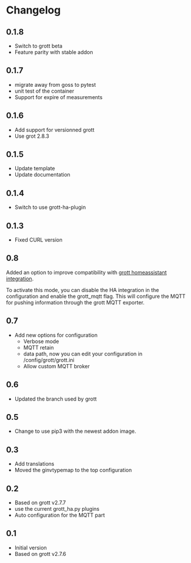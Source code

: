 # Changelog

## 0.1.8

- Switch to grott beta
- Feature parity with stable addon

## 0.1.7

- migrate away from goss to pytest
- unit test of the container
- Support for expire of measurements

## 0.1.6

- Add support for versionned grott
- Use grot 2.8.3

## 0.1.5

- Update template
- Update documentation

## 0.1.4

- Switch to use grott-ha-plugin

## 0.1.3

- Fixed CURL version

## 0.8

Added an option to improve compatibility with [grott homeassistant integration](https://github.com/muppet3000/homeassistant-grott).

To activate this mode, you can disable the HA integration in the configuration and enable the grott_mqtt flag. This will configure the MQTT for pushing information through the grott MQTT exporter.

## 0.7

- Add new options for configuration
  - Verbose mode
  - MQTT retain
  - data path, now you can edit your configuration in /config/grott/grott.ini
  - Allow custom MQTT broker

## 0.6

- Updated the branch used by grott

## 0.5

- Change to use pip3 with the newest addon image.

## 0.3

- Add translations
- Moved the ginvtypemap to the top configuration

## 0.2

- Based on grott v2.7.7
- use the current grott_ha.py plugins
- Auto configuration for the MQTT part

## 0.1

- Initial version
- Based on grott v2.7.6
